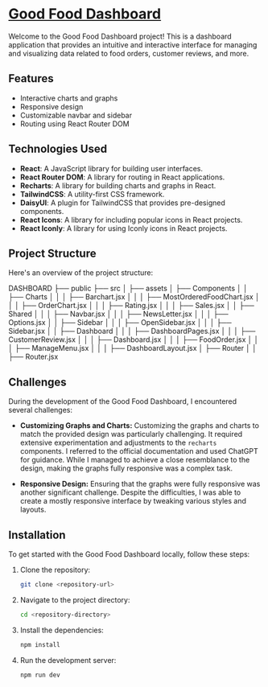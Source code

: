 # [Good Food Dashboard](https://goodfood-dashboard.netlify.app/)

Welcome to the Good Food Dashboard project! This is a dashboard application that provides an intuitive and interactive interface for managing and visualizing data related to food orders, customer reviews, and more.

## Features

- Interactive charts and graphs
- Responsive design
- Customizable navbar and sidebar
- Routing using React Router DOM



## Technologies Used

- **React**: A JavaScript library for building user interfaces.
- **React Router DOM**: A library for routing in React applications.
- **Recharts**: A library for building charts and graphs in React.
- **TailwindCSS**: A utility-first CSS framework.
- **DaisyUI**: A plugin for TailwindCSS that provides pre-designed components.
- **React Icons**: A library for including popular icons in React projects.
- **React Iconly**: A library for using Iconly icons in React projects.



## Project Structure

Here's an overview of the project structure:

DASHBOARD
├── public
├── src
│   ├── assets
│   ├── Components
│   │   ├── Charts
│   │   │   ├── Barchart.jsx
│   │   │   ├── MostOrderedFoodChart.jsx
│   │   │   ├── OrderChart.jsx
│   │   │   ├── Rating.jsx
│   │   │   ├── Sales.jsx
│   │   ├── Shared
│   │   │   ├── Navbar.jsx
│   │   │   ├── NewsLetter.jsx
│   │   │   ├── Options.jsx
│   │   ├── Sidebar
│   │   │   ├── OpenSidebar.jsx
│   │   │   ├── Sidebar.jsx
│   │   ├── Dashboard
│   │   │   ├── DashboardPages.jsx
│   │   │   ├── CustomerReview.jsx
│   │   │   ├── Dashboard.jsx
│   │   │   ├── FoodOrder.jsx
│   │   │   ├── ManageMenu.jsx
│   │   │   ├── DashboardLayout.jsx
│   ├── Router
│   │   ├── Router.jsx




## Challenges

During the development of the Good Food Dashboard, I encountered several challenges:

- **Customizing Graphs and Charts:** Customizing the graphs and charts to match the provided design was particularly challenging. It required extensive experimentation and adjustments to the `recharts` components. I referred to the official documentation and used ChatGPT for guidance. While I managed to achieve a close resemblance to the design, making the graphs fully responsive was a complex task.
  
- **Responsive Design:** Ensuring that the graphs  were fully responsive was another significant challenge. Despite the difficulties, I was able to create a mostly responsive interface by tweaking various styles and layouts.


## Installation

To get started with the Good Food Dashboard locally, follow these steps:

1. Clone the repository:
    ```bash
    git clone <repository-url>
    ```

2. Navigate to the project directory:
    ```bash
    cd <repository-directory>
    ```

3. Install the dependencies:
    ```bash
    npm install
    ```

4. Run the development server:
    ```bash
    npm run dev
    ```
